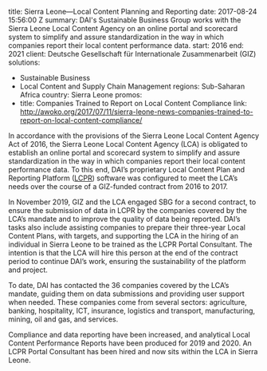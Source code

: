
title: Sierra Leone—Local Content Planning and Reporting
date: 2017-08-24 15:56:00 Z
summary: DAI's Sustainable Business Group works with the Sierra Leone Local Content
  Agency on an online portal and scorecard system to simplify and assure standardization
  in the way in which companies report their local content performance data.
start: 2016
end: 2021
client: Deutsche Gesellschaft für Internationale Zusammenarbeit (GIZ)
solutions:
- Sustainable Business
- Local Content and Supply Chain Management
regions: Sub-Saharan Africa
country: Sierra Leone
promos:
- title: Companies Trained to Report on Local Content Compliance
  link: http://awoko.org/2017/07/11/sierra-leone-news-companies-trained-to-report-on-local-content-compliance/


In accordance with the provisions of the Sierra Leone Local Content Agency Act of 2016, the Sierra Leone Local Content Agency (LCA) is obligated to establish an online portal and scorecard system to simplify and assure standardization in the way in which companies report their local content performance data. To this end, DAI’s proprietary Local Content Plan and Reporting Platform ([LCPR](https://www.dai.com/our-work/local-content-plan-and-report)) software was configured to meet the LCA’s needs over the course of a GIZ-funded contract from 2016 to 2017.

In November 2019, GIZ and the LCA engaged SBG for a second contract, to ensure the submission of data in LCPR by the companies covered by the LCA’s mandate and to improve the quality of data being reported. DAI’s tasks also include assisting companies to prepare their three-year Local Content Plans, with targets, and supporting the LCA in the hiring of an individual in Sierra Leone to be trained as the LCPR Portal Consultant. The intention is that the LCA will hire this person at the end of the contract period to continue DAI’s work, ensuring the sustainability of the platform and project.

To date, DAI has contacted the 36 companies covered by the LCA’s mandate, guiding them on data submissions and providing user support when needed. These companies come from several sectors: agriculture, banking, hospitality, ICT, insurance, logistics and transport, manufacturing, mining, oil and gas, and services.

Compliance and data reporting have been increased, and analytical Local Content Performance Reports have been produced for 2019 and 2020. An LCPR Portal Consultant has been hired and now sits within the LCA in Sierra Leone.

